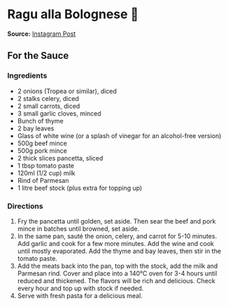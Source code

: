 # Ragu alla Bolognese 🍝

**Source:** [Instagram Post](https://www.instagram.com/p/CvsFJ5zNSGt/)

## For the Sauce

### Ingredients

- 2 onions (Tropea or similar), diced
- 2 stalks celery, diced
- 2 small carrots, diced
- 3 small garlic cloves, minced
- Bunch of thyme
- 2 bay leaves
- Glass of white wine (or a splash of vinegar for an alcohol-free version)
- 500g beef mince
- 500g pork mince
- 2 thick slices pancetta, sliced
- 1 tbsp tomato paste
- 120ml (1/2 cup) milk
- Rind of Parmesan
- 1 litre beef stock (plus extra for topping up)

### Directions

1. Fry the pancetta until golden, set aside. Then sear the beef and pork mince in batches until browned, set aside.
2. In the same pan, sauté the onion, celery, and carrot for 5-10 minutes. Add garlic and cook for a few more minutes. Add the wine and cook until mostly evaporated. Add the thyme and bay leaves, then stir in the tomato paste.
3. Add the meats back into the pan, top with the stock, add the milk and Parmesan rind. Cover and place into a 140°C oven for 3-4 hours until reduced and thickened. The flavors will be rich and delicious. Check every hour and top up with stock if needed.
4. Serve with fresh pasta for a delicious meal.
